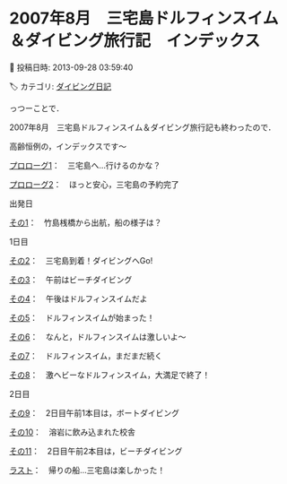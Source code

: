 # 2007年8月　三宅島ドルフィンスイム＆ダイビング旅行記　インデックス

📅 投稿日時: 2013-09-28 03:59:40

🏷️ カテゴリ: [ダイビング日記](ce3a7a8d424d112fce83ee85c81a0e344.md)

っつーことで．


2007年8月　三宅島ドルフィンスイム＆ダイビング旅行記も終わったので．


高齢恒例の，インデックスです～





[プロローグ1](e72bd8221f17eeacd48270893f0a3f1c8.md)：　三宅島へ…行けるのかな？


[プロローグ2](e1806e6d9f347052c5489338dddb5bbf1.md)：　ほっと安心，三宅島の予約完了





出発日


[その1](ea2ec2f88fdd0ce7bf0c4e03676338b39.md)：　竹島桟橋から出航，船の様子は？





1日目


[その2](ea346cffba43b048e65c51f7bd5b9d56e.md)：　三宅島到着！ダイビングへGo!


[その3](e65cf689d11c97af502892cb229522527.md)：　午前はビーチダイビング


[その4](ed1f28c3ae3fdeee69bc4770dc39964b5.md)：　午後はドルフィンスイムだよ


[その5](e3d08ed161ace47c12d9fac88b0a6a8e2.md)：　ドルフィンスイムが始まった！


[その6](e5835443b45cfa689161f86a54500cf9d.md)：　なんと，ドルフィンスイムは激しいよ～


[その7](eb25afc770a71912a5c0a928979ef23bf.md)：　ドルフィンスイム，まだまだ続く


[その8](e2890a2c91d03fc917db23d28562b6e39.md)：　激ヘビーなドルフィンスイム，大満足で終了！





2日目


[その9](e89811349f25303fb5ac1174d9efa1e6e.md)：　2日目午前1本目は，ボートダイビング


[その10](ebefb8dbabd7a224d67901e1b86556b67.md)：　溶岩に飲み込まれた校舎


[その11](ec8d8413c765b7b72f8d252e16953af50.md)：　2日目午前2本目は，ビーチダイビング


[ラスト](eac7b9f7850711e39691f77af7f8c66f7.md)：　帰りの船…三宅島は楽しかった！
